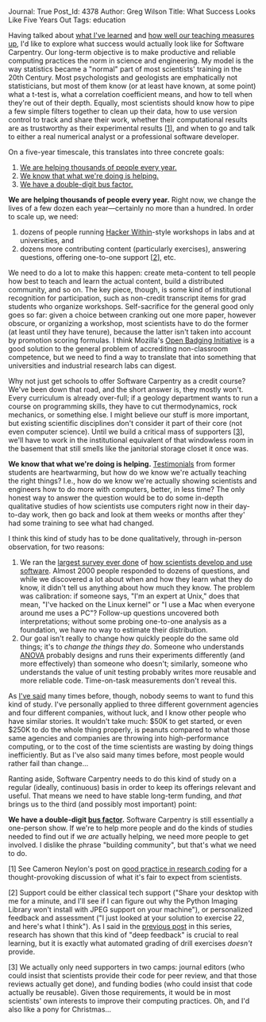 Journal: True
Post_Id: 4378
Author: Greg Wilson
Title: What Success Looks Like Five Years Out
Tags: education

<p>Having talked about <a href="|filename|2011-12-20-what-ive-learned-so-far.md">what I've learned</a> and <a href="|filename|2011-12-24-organizing-instruction-and-study-to-improve-student-learning.md">how well our teaching measures up</a>, I'd like to explore what success would actually look like for Software Carpentry. Our long-term objective is to make productive and reliable computing practices the norm in science and engineering. My model is the way statistics became a "normal" part of most scientists' training in the 20th Century. Most psychologists and geologists are emphatically not statisticians, but most of them know (or at least have known, at some point) what a t-test is, what a correlation coefficient means, and how to tell when they're out of their depth. Equally, most scientists should know how to pipe a few simple filters together to clean up their data, how to use version control to track and share their work, whether their computational results are as trustworthy as their experimental results [<a href="#1">1</a>], and when to go and talk to either a real numerical analyst or a professional software developer.</p>
<p>On a five-year timescale, this translates into three concrete goals:</p>
<ol>
<li><a href="#volume">We are helping thousands of people every year.</a></li>
<li><a href="#impact">We know that what we're doing is helping.</a></li>
<li><a href="#busfactor">We have a double-digit bus factor.</a></li>
</ol>
<p id="volume"><strong>We are helping thousands of people every year.</strong> Right now, we change the lives of a few dozen each year&mdash;certainly no more than a hundred. In order to scale up, we need:</p>
<ol>
<li>dozens of people running <a href="http://hackerwithin.org">Hacker Within</a>-style workshops in labs and at universities, and</li>
<li>dozens more contributing content (particularly exercises), answering questions, offering one-to-one support [<a href="#2">2</a>], etc.</li>
</ol>
<p>We need to do a lot to make this happen: create meta-content to tell people how best to teach and learn the actual content, build a distributed community, and so on. The key piece, though, is some kind of institutional recognition for participation, such as non-credit transcript items for grad students who organize workshops. Self-sacrifice for the general good only goes so far: given a choice between cranking out one more paper, however obscure, or organizing a workshop, most scientists have to do the former (at least until they have tenure), because the latter isn't taken into account by promotion scoring formulas. I think Mozilla's <a href="https://wiki.mozilla.org/Badges">Open Badging Initiative</a> is a good solution to the general problem of accrediting non-classroom competence, but we need to find a way to translate that into something that universities and industrial research labs can digest.</p>
<p>Why not just get schools to offer Software Carpentry as a credit course? We've been down that road, and the short answer is, they mostly won't. Every curriculum is already over-full; if a geology department wants to run a course on programming skills, they have to cut thermodynamics, rock mechanics, or something else. I might believe our stuff is more important, but existing scientific disciplines don't consider it part of their core (not even computer science). Until we build a critical mass of supporters [<a href="#3">3</a>], we'll have to work in the institutional equivalent of that windowless room in the basement that still smells like the janitorial storage closet it once was.</p>
<p id="impact"><strong>We know that what we're doing is helping.</strong> <a href="|filename|/about/testimonials.html">Testimonials</a> from former students are heartwarming, but how do we know we're actually teaching the right things? I.e., how do we know we're actually showing scientists and engineers how to do more with computers, better, in less time? The only honest way to answer the question would be to do some in-depth qualitative studies of how scientists use computers right now in their day-to-day work, then go back and look at them weeks or months after they' had some training to see what had changed.</p>
<p>I think this kind of study has to be done qualitatively, through in-person observation, for two reasons:</p>
<ol>
<li>We ran the <a href="|filename|/files/papers/secse-survey-2009.pdf">largest survey ever done</a> of <a href="http://dl.acm.org/citation.cfm?id=1556928">how scientists develop and use software</a>. Almost 2000 people responded to dozens of questions, and while we discovered a lot about when and how they learn what they do know, it didn't tell us anything about how much they know. The problem was calibration: if someone says, "I'm an expert at Unix," does that mean, "I've hacked on the Linux kernel" or "I use a Mac when everyone around me uses a PC"? Follow-up questions uncovered both interpretations; without some probing one-to-one analysis as a foundation, we have no way to estimate their distribution.</li>
<li>Our goal isn't really to change how quickly people do the same old things; it's to <em>change the things they do</em>. Someone who understands <a href="http://en.wikipedia.org/wiki/Analysis_of_variance">ANOVA</a> probably designs and runs their experiments differently (and more effectively) than someone who doesn't; similarly, someone who understands the value of unit testing probably writes more reusable and more reliable code. Time-on-task measurements don't reveal this.</li>
</ol>
<p>As <a href="|filename|2011-11-18-show-me-the-data.md">I've said</a> many times before, though, nobody seems to want to fund this kind of study. I've personally applied to three different government agencies and four different companies, without luck, and I know other people who have similar stories. It wouldn't take much: $50K to get started, or even $250K to do the whole thing properly, is peanuts compared to what those same agencies and companies are throwing into high-performance computing, or to the cost of the time scientists are wasting by doing things inefficiently. But as I've also said many times before, most people would rather fail than change...</p>
<p>Ranting aside, Software Carpentry needs to do this kind of study on a regular (ideally, continuous) basis in order to keep its offerings relevant and useful. That means we need to have stable long-term funding, and <em>that</em> brings us to the third (and possibly most important) point:</p>
<p id="busfactor"><strong>We have a double-digit <a href="http://en.wikipedia.org/wiki/Bus_factor">bus factor</a>.</strong> Software Carpentry is still essentially a one-person show. If we're to help more people and do the kinds of studies needed to find out if we <em>are</em> actually helping, we need more people to get involved. I dislike the phrase "building community", but that's what we need to do.</p>
<p id="1">[1] See Cameron Neylon's post on <a href="http://cameronneylon.net/blog/good-practice-in-research-coding-what-are-the-targets-and-how-do-we-get-there/">good practice in research coding</a> for a thought-provoking discussion of what it's fair to expect from scientists.</p>
<p id="2">[2] Support could be either classical tech support ("Share your desktop with me for a minute, and I'll see if I can figure out why the Python Imaging Library won't install with JPEG support on your machine"), or personalized feedback and assessment ("I just looked at your solution to exercise 22, and here's what I think"). As I said in the <a href="|filename|2011-12-24-organizing-instruction-and-study-to-improve-student-learning.md">previous post</a> in this series, research has shown that this kind of "deep feedback" is crucial to real learning, but it is exactly what automated grading of drill exercises <em>doesn't</em> provide.</p>
<p id="3">[3] We actually only need supporters in two camps: journal editors (who could insist that scientists provide their code for peer review, and that those reviews actually get done), and funding bodies (who could insist that code actually be reusable). Given those requirements, it would be in most scientists' own interests to improve their computing practices. Oh, and I'd also like a pony for Christmas...</p>
